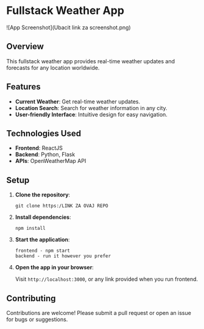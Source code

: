 # Fullstack Weather App

![App Screenshot](Ubacit link za screenshot.png)

## Overview

This fullstack weather app provides real-time weather updates and forecasts for any location worldwide.

## Features

- **Current Weather**: Get real-time weather updates.
- **Location Search**: Search for weather information in any city.
- **User-friendly Interface**: Intuitive design for easy navigation.

## Technologies Used

- **Frontend**: ReactJS
- **Backend**: Python, Flask
- **APIs**: OpenWeatherMap API

## Setup

1. **Clone the repository**:

    ```
    git clone https:/LINK ZA OVAJ REPO
    ```

2. **Install dependencies**:

    ```
    npm install
    ```

3. **Start the application**:

    ```
    frontend - npm start 
    backend - run it however you prefer
    ```

4. **Open the app in your browser**:

    Visit `http://localhost:3000`, or any link provided when you run frontend.

## Contributing

Contributions are welcome! Please submit a pull request or open an issue for bugs or suggestions.
